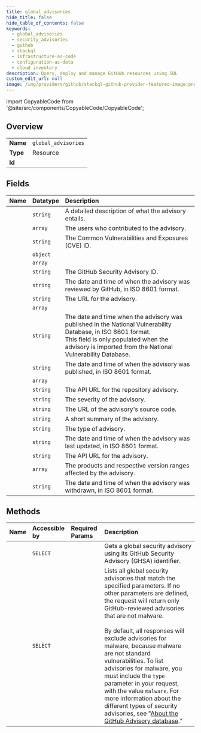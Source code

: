 ```yaml
---
title: global_advisories
hide_title: false
hide_table_of_contents: false
keywords:
  - global_advisories
  - security_advisories
  - github    
  - stackql
  - infrastructure-as-code
  - configuration-as-data
  - cloud inventory
description: Query, deploy and manage GitHub resources using SQL
custom_edit_url: null
image: /img/providers/github/stackql-github-provider-featured-image.png
---
```


import CopyableCode from '@site/src/components/CopyableCode/CopyableCode';




## Overview
<table><tbody>
<tr><td><b>Name</b></td><td><code>global_advisories</code></td></tr>
<tr><td><b>Type</b></td><td>Resource</td></tr>
<tr><td><b>Id</b></td><td><CopyableCode code="github.security_advisories.global_advisories" /></td></tr>
</tbody></table>

## Fields
| Name | Datatype | Description |
|:-----|:---------|:------------|
| <CopyableCode code="description" /> | `string` | A detailed description of what the advisory entails. |
| <CopyableCode code="credits" /> | `array` | The users who contributed to the advisory. |
| <CopyableCode code="cve_id" /> | `string` | The Common Vulnerabilities and Exposures (CVE) ID. |
| <CopyableCode code="cvss" /> | `object` |  |
| <CopyableCode code="cwes" /> | `array` |  |
| <CopyableCode code="ghsa_id" /> | `string` | The GitHub Security Advisory ID. |
| <CopyableCode code="github_reviewed_at" /> | `string` | The date and time of when the advisory was reviewed by GitHub, in ISO 8601 format. |
| <CopyableCode code="html_url" /> | `string` | The URL for the advisory. |
| <CopyableCode code="identifiers" /> | `array` |  |
| <CopyableCode code="nvd_published_at" /> | `string` | The date and time when the advisory was published in the National Vulnerability Database, in ISO 8601 format.<br />This field is only populated when the advisory is imported from the National Vulnerability Database. |
| <CopyableCode code="published_at" /> | `string` | The date and time of when the advisory was published, in ISO 8601 format. |
| <CopyableCode code="references" /> | `array` |  |
| <CopyableCode code="repository_advisory_url" /> | `string` | The API URL for the repository advisory. |
| <CopyableCode code="severity" /> | `string` | The severity of the advisory. |
| <CopyableCode code="source_code_location" /> | `string` | The URL of the advisory's source code. |
| <CopyableCode code="summary" /> | `string` | A short summary of the advisory. |
| <CopyableCode code="type" /> | `string` | The type of advisory. |
| <CopyableCode code="updated_at" /> | `string` | The date and time of when the advisory was last updated, in ISO 8601 format. |
| <CopyableCode code="url" /> | `string` | The API URL for the advisory. |
| <CopyableCode code="vulnerabilities" /> | `array` | The products and respective version ranges affected by the advisory. |
| <CopyableCode code="withdrawn_at" /> | `string` | The date and time of when the advisory was withdrawn, in ISO 8601 format. |
## Methods
| Name | Accessible by | Required Params | Description |
|:-----|:--------------|:----------------|:------------|
| <CopyableCode code="get_global_advisory" /> | `SELECT` | <CopyableCode code="ghsa_id" /> | Gets a global security advisory using its GitHub Security Advisory (GHSA) identifier. |
| <CopyableCode code="list_global_advisories" /> | `SELECT` |  | Lists all global security advisories that match the specified parameters. If no other parameters are defined, the request will return only GitHub-reviewed advisories that are not malware.<br /><br />By default, all responses will exclude advisories for malware, because malware are not standard vulnerabilities. To list advisories for malware, you must include the `type` parameter in your request, with the value `malware`. For more information about the different types of security advisories, see "[About the GitHub Advisory database](https://docs.github.com/code-security/security-advisories/global-security-advisories/about-the-github-advisory-database#about-types-of-security-advisories)." |
